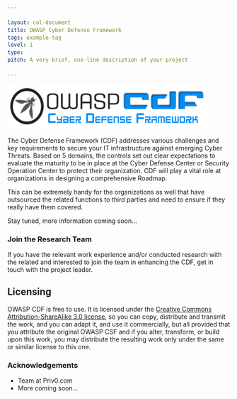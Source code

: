 ```yaml
---

layout: col-document
title: OWASP Cyber Defense Framework
tags: example-tag
level: 1
type: 
pitch: A very brief, one-line description of your project

---
```




<img src="assets/images/OWASP CDF v1.0 (2).png" width="450" height="100">


The Cyber Defense Framework (CDF) addresses various challenges and key requirements to secure your IT infrastructure against emerging Cyber Threats. Based on 5 domains, the controls set out clear expectations to evaluate the maturity to be in place at the Cyber Defense Center or Security Operation Center to protect their organization. CDF will play a vital role at organizations in designing a comprehensive Roadmap.

This can be extremely handy for the organizations as well that have outsourced the related functions to third parties and need to ensure if they really have them covered.


Stay tuned, more information coming soon...


### Join the Research Team
If you have the relevant work experience and/or conducted research with the related and interested to join the team in enhancing the CDF, get in touch with the project leader.

## Licensing

OWASP CDF is free to use. It is licensed under the [Creative Commons Attribution-ShareAlike 3.0 license](http://creativecommons.org/licenses/by-sa/3.0/), so you can copy, distribute and transmit the work, and you can adapt it, and use it commercially, but all provided that you attribute the original OWASP CSF and if you alter, transform, or build upon this work, you may distribute the resulting work only under the same or similar license to this one.

### Acknowledgements
- Team at Priv0.com
- More coming soon...

